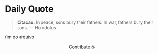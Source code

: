# Daily Quote

> **Citacao:** In peace, sons bury their fathers. In war, fathers bury their sons.  — Herodotus

fim do arquivo

<watermark-footer>
<p align="center">
  <a href="https://github.com/ruisuan/ruisuan/blob/main/contribute.md">Contribute ☕</a>
</p>
</watermark-footer>
